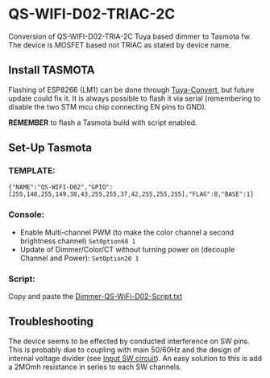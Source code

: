 # QS-WIFI-D02-TRIAC-2C
Conversion of QS-WIFI-D02-TRIA-2C Tuya based dimmer to Tasmota fw.
The device is MOSFET based not TRIAC as stated by device name.

## Install TASMOTA
Flashing of ESP8266 (LM1) can be done through [Tuya-Convert](https://tasmota.github.io/docs/Tuya-OTA), but future update could fix it. It is always possible to flash it via serial (remembering to disable the two STM mcu chip connecting EN pins to GND).

**REMEMBER** to flash a Tasmota build with script enabled.

## Set-Up Tasmota
### TEMPLATE:
`{"NAME":"QS-WIFI-D02","GPIO":[255,148,255,149,38,43,255,255,37,42,255,255,255],"FLAG":0,"BASE":1}`

### Console:
- Enable Multi-channel PWM (to make the color channel a second brightness channel)
`SetOption68 1`
- Update of Dimmer/Color/CT without turning power on (decouple Channel<x> and Power<x>):
`SetOption20 1`
 
 ### Script:
 Copy and paste the [Dimmer-QS-WiFi-D02-Script.txt](https://github.com/mick96/QS-WIFI-D02-TRIAC-2C/blob/master/Dimmer-QS-WiFi-D02-Script.txt)
 
## Troubleshooting
The device seems to be effected by conducted interference on SW pins. This is probably due to coupling with main 50/60Hz and the design of internal voltage divider (see [Input SW circuit](https://github.com/mick96/QS-WIFI-D02-TRIAC-2C/blob/master/SW_InternalCircuit.png)). An easy solution to this is add a 2MOmh resistance in series to each SW channels.
